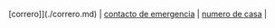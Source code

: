 [correro]](./correro.md) | [contacto de emergencia](./contactodeemergencia.md) | [numero de casa](./numerodecasa.md) |



